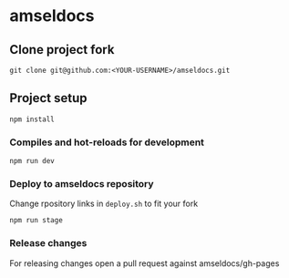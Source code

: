 # amseldocs

## Clone project fork
```
git clone git@github.com:<YOUR-USERNAME>/amseldocs.git
```

## Project setup
```
npm install
```

### Compiles and hot-reloads for development
```
npm run dev
```

### Deploy to amseldocs repository
Change rpository links in `deploy.sh` to fit your fork
```
npm run stage
```
### Release changes
For releasing changes open a pull request against amseldocs/gh-pages